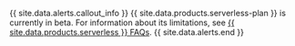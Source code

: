 {{ site.data.alerts.callout_info }}
{{  site.data.products.serverless-plan  }} is currently in beta. For information about its limitations, see [{{  site.data.products.serverless  }} FAQs](serverless-faqs.html).
{{ site.data.alerts.end }}
